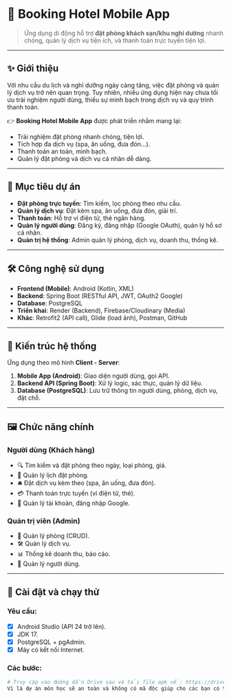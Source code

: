 # 🏨 Booking Hotel Mobile App

> Ứng dụng di động hỗ trợ **đặt phòng khách sạn/khu nghỉ dưỡng** nhanh chóng, quản lý dịch vụ tiện ích, và thanh toán trực tuyến tiện lợi.

---

## ✨ Giới thiệu

Với nhu cầu du lịch và nghỉ dưỡng ngày càng tăng, việc đặt phòng và quản lý dịch vụ trở nên quan trọng. Tuy nhiên, nhiều ứng dụng hiện nay chưa tối ưu trải nghiệm người dùng, thiếu sự minh bạch trong dịch vụ và quy trình thanh toán.  

👉 **Booking Hotel Mobile App** được phát triển nhằm mang lại:
- Trải nghiệm đặt phòng nhanh chóng, tiện lợi.
- Tích hợp đa dịch vụ (spa, ăn uống, đưa đón…).
- Thanh toán an toàn, minh bạch.
- Quản lý đặt phòng và dịch vụ cá nhân dễ dàng.

---

## 🎯 Mục tiêu dự án

- **Đặt phòng trực tuyến**: Tìm kiếm, lọc phòng theo nhu cầu.  
- **Quản lý dịch vụ**: Đặt kèm spa, ăn uống, đưa đón, giải trí.  
- **Thanh toán**: Hỗ trợ ví điện tử, thẻ ngân hàng.  
- **Quản lý người dùng**: Đăng ký, đăng nhập (Google OAuth), quản lý hồ sơ cá nhân.  
- **Quản trị hệ thống**: Admin quản lý phòng, dịch vụ, doanh thu, thống kê.  

---

## 🛠️ Công nghệ sử dụng

- **Frontend (Mobile)**: Android (Kotlin, XML)  
- **Backend**: Spring Boot (RESTful API, JWT, OAuth2 Google)  
- **Database**: PostgreSQL  
- **Triển khai**: Render (Backend), Firebase/Cloudinary (Media)  
- **Khác**: Retrofit2 (API call), Glide (load ảnh), Postman, GitHub  

---

## 📂 Kiến trúc hệ thống

Ứng dụng theo mô hình **Client - Server**:
1. **Mobile App (Android)**: Giao diện người dùng, gọi API.  
2. **Backend API (Spring Boot)**: Xử lý logic, xác thực, quản lý dữ liệu.  
3. **Database (PostgreSQL)**: Lưu trữ thông tin người dùng, phòng, dịch vụ, đặt chỗ.  

---

## 🖼️ Chức năng chính

### Người dùng (Khách hàng)
- 🔍 Tìm kiếm và đặt phòng theo ngày, loại phòng, giá.  
- 📅 Quản lý lịch đặt phòng.  
- 🛎️ Đặt dịch vụ kèm theo (spa, ăn uống, đưa đón).  
- 💳 Thanh toán trực tuyến (ví điện tử, thẻ).  
- 👤 Quản lý tài khoản, đăng nhập Google.  

### Quản trị viên (Admin)
- 🏢 Quản lý phòng (CRUD).  
- 🛠️ Quản lý dịch vụ.  
- 📊 Thống kê doanh thu, báo cáo.  
- 👥 Quản lý người dùng.  

---

## 🚀 Cài đặt và chạy thử

### Yêu cầu:
- [x] Android Studio (API 24 trở lên).  
- [x] JDK 17.  
- [x] PostgreSQL + pgAdmin.  
- [x] Máy có kết nối Internet.  

### Các bước:
```bash
# Truy cập vào đường dẫn Drive sau và tải file apk về: https://drive.google.com/file/d/1S8WaCW36R7w5Zh4IWz9iLb6xRpSSPP0g/view?usp=drive_link
Vì là dự án môn học sẽ an toàn và không có mã độc giúp cho các bạn có thể lấy về để nghiên cứu và phát triển thêm.
